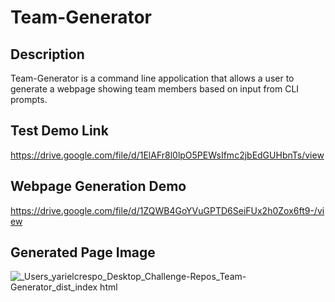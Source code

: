 # Team-Generator

## Description

Team-Generator is a command line appolication that allows a user to generate a webpage showing team members based on input from CLI prompts. 

## Test Demo Link
https://drive.google.com/file/d/1ElAFr8l0lpO5PEWsIfmc2jbEdGUHbnTs/view

## Webpage Generation Demo
https://drive.google.com/file/d/1ZQWB4GoYVuGPTD6SeiFUx2h0Zox6ft9-/view

## Generated Page Image
![_Users_yarielcrespo_Desktop_Challenge-Repos_Team-Generator_dist_index html](https://user-images.githubusercontent.com/109640240/208272276-99149e27-b118-4a63-85b1-04203e230d35.png)